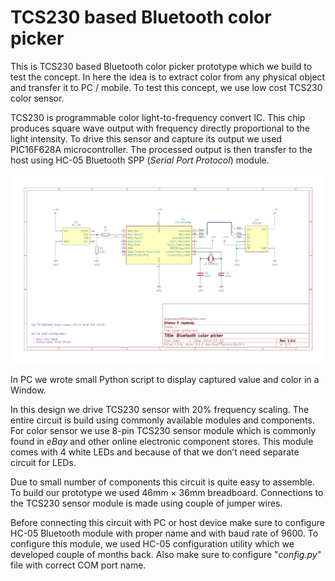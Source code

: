 
# TCS230 based Bluetooth color picker

This is TCS230 based Bluetooth color picker prototype which we build to test the concept. In here the idea is to extract color from any physical object and transfer it to PC / mobile. To test this concept, we use low cost TCS230 color sensor. 

TCS230 is programmable color light-to-frequency convert IC. This chip produces square wave output with frequency directly proportional to the light intensity. To drive this sensor and capture its output we used PIC16F628A microcontroller. The processed output is then transfer to the host using HC-05 Bluetooth SPP (*Serial Port Protocol*) module.

![Schematic of TCS230 based color picker](https://github.com/dilshan/tcs230-color-picker/raw/master/schematic/color-picker.png)

In PC we wrote small Python script to display captured value and color in a Window. 

In this design we drive TCS230 sensor with 20% frequency scaling. The entire circuit is build using commonly available modules and components. For color sensor we use 8-pin TCS230 sensor module which is commonly found in *eBay* and other online electronic component stores. This module comes with 4 white LEDs and because of that we don’t need separate circuit for LEDs. 

Due to small number of components this circuit is quite easy to assemble. To build our prototype we used 46mm × 36mm breadboard. Connections to the TCS230 sensor module is made using couple of jumper wires. 

Before connecting this circuit with PC or host device make sure to configure HC-05 Bluetooth module with proper name and with baud rate of 9600. To configure this module, we used HC-05 configuration utility which we developed couple of months back. Also make sure to configure "*config.py*" file with correct COM port name.
